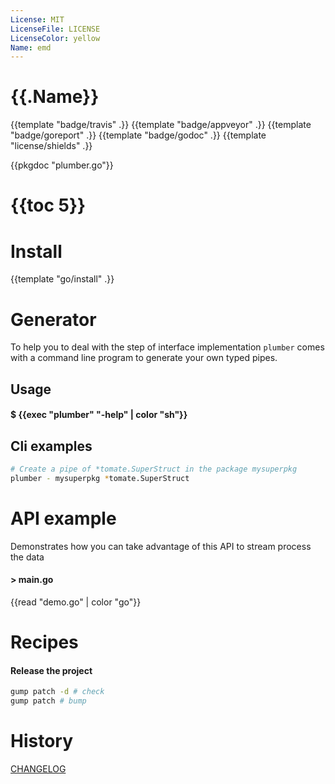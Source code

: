 ```yaml
---
License: MIT
LicenseFile: LICENSE
LicenseColor: yellow
Name: emd
---
```

# {{.Name}}

{{template "badge/travis" .}} {{template "badge/appveyor" .}} {{template "badge/goreport" .}} {{template "badge/godoc" .}} {{template "license/shields" .}}

{{pkgdoc "plumber.go"}}

# {{toc 5}}

# Install
{{template "go/install" .}}

# Generator

To help you to deal with the step of interface implementation `plumber`
comes with a command line program to generate your own typed pipes.

## Usage

#### $ {{exec "plumber" "-help" | color "sh"}}

## Cli examples

```sh
# Create a pipe of *tomate.SuperStruct in the package mysuperpkg
plumber - mysuperpkg *tomate.SuperStruct
```
# API example

Demonstrates how you can take advantage of this API to stream process the data

#### > main.go

{{read "demo.go" | color "go"}}

# Recipes

#### Release the project

```sh
gump patch -d # check
gump patch # bump
```

# History

[CHANGELOG](CHANGELOG.md)
